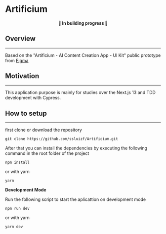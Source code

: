 # Artificium

<h4 align="center">
  🚧 In building progress 🚧
</h4>

[//]: # "Prints"

## Overview

---

Based on the "Artificium - AI Content Creation App - UI Kit" public prototype from [Figma](https://www.figma.com/community/file/1237505388738737733)

## Motivation

---

This application purpose is mainly for studies over the Next.js 13 and TDD development with Cypress.

## How to setup

---

first clone or download the repository

```
git clone https://github.com/ssluizf/Artificium.git
```

After that you can install the dependencies by executing the following command in the root folder of the project

```
npm install
```

or with yarn

```
yarn
```

**Development Mode**

Run the following script to start the aplicattion on development mode

```
npm run dev
```

or with yarn

```
yarn dev
```

